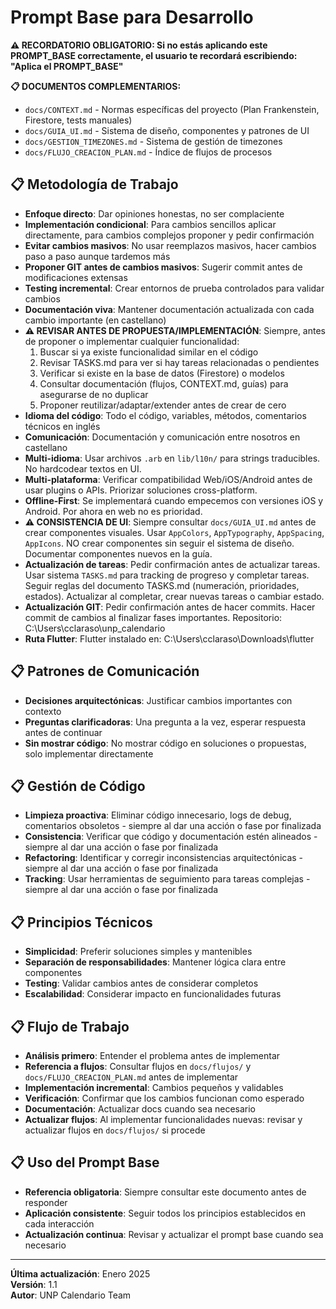 # Prompt Base para Desarrollo

**⚠️ RECORDATORIO OBLIGATORIO: Si no estás aplicando este PROMPT_BASE correctamente, el usuario te recordará escribiendo: "Aplica el PROMPT_BASE"**

**📋 DOCUMENTOS COMPLEMENTARIOS:**
- `docs/CONTEXT.md` - Normas específicas del proyecto (Plan Frankenstein, Firestore, tests manuales)
- `docs/GUIA_UI.md` - Sistema de diseño, componentes y patrones de UI
- `docs/GESTION_TIMEZONES.md` - Sistema de gestión de timezones
- `docs/FLUJO_CREACION_PLAN.md` - Índice de flujos de procesos

## 📋 Metodología de Trabajo

- **Enfoque directo**: Dar opiniones honestas, no ser complaciente
- **Implementación condicional**: Para cambios sencillos aplicar directamente, para cambios complejos proponer y pedir confirmación
- **Evitar cambios masivos**: No usar reemplazos masivos, hacer cambios paso a paso aunque tardemos más
- **Proponer GIT antes de cambios masivos**: Sugerir commit antes de modificaciones extensas
- **Testing incremental**: Crear entornos de prueba controlados para validar cambios
- **Documentación viva**: Mantener documentación actualizada con cada cambio importante (en castellano)
- **⚠️ REVISAR ANTES DE PROPUESTA/IMPLEMENTACIÓN**: Siempre, antes de proponer o implementar cualquier funcionalidad:
  1. Buscar si ya existe funcionalidad similar en el código
  2. Revisar TASKS.md para ver si hay tareas relacionadas o pendientes
  3. Verificar si existe en la base de datos (Firestore) o modelos
  4. Consultar documentación (flujos, CONTEXT.md, guías) para asegurarse de no duplicar
  5. Proponer reutilizar/adaptar/extender antes de crear de cero
- **Idioma del código**: Todo el código, variables, métodos, comentarios técnicos en inglés
- **Comunicación**: Documentación y comunicación entre nosotros en castellano
- **Multi-idioma**: Usar archivos `.arb` en `lib/l10n/` para strings traducibles. No hardcodear textos en UI.
- **Multi-plataforma**: Verificar compatibilidad Web/iOS/Android antes de usar plugins o APIs. Priorizar soluciones cross-platform.
- **Offline-First**: Se implementará cuando empecemos con versiones iOS y Android. Por ahora en web no es prioridad.
- **⚠️ CONSISTENCIA DE UI**: Siempre consultar `docs/GUIA_UI.md` antes de crear componentes visuales. Usar `AppColors`, `AppTypography`, `AppSpacing`, `AppIcons`. NO crear componentes sin seguir el sistema de diseño. Documentar componentes nuevos en la guía.
- **Actualización de tareas**: Pedir confirmación antes de actualizar tareas. Usar sistema `TASKS.md` para tracking de progreso y completar tareas. Seguir reglas del documento TASKS.md (numeración, prioridades, estados). Actualizar al completar, crear nuevas tareas o cambiar estado.
- **Actualización GIT**: Pedir confirmación antes de hacer commits. Hacer commit de cambios al finalizar fases importantes. Repositorio: C:\Users\cclaraso\unp_calendario
- **Ruta Flutter**: Flutter instalado en: C:\Users\cclaraso\Downloads\flutter

## 📋 Patrones de Comunicación

- **Decisiones arquitectónicas**: Justificar cambios importantes con contexto
- **Preguntas clarificadoras**: Una pregunta a la vez, esperar respuesta antes de continuar
- **Sin mostrar código**: No mostrar código en soluciones o propuestas, solo implementar directamente

## 📋 Gestión de Código

- **Limpieza proactiva**: Eliminar código innecesario, logs de debug, comentarios obsoletos - siempre al dar una acción o fase por finalizada
- **Consistencia**: Verificar que código y documentación estén alineados - siempre al dar una acción o fase por finalizada
- **Refactoring**: Identificar y corregir inconsistencias arquitectónicas - siempre al dar una acción o fase por finalizada
- **Tracking**: Usar herramientas de seguimiento para tareas complejas - siempre al dar una acción o fase por finalizada

## 📋 Principios Técnicos

- **Simplicidad**: Preferir soluciones simples y mantenibles
- **Separación de responsabilidades**: Mantener lógica clara entre componentes
- **Testing**: Validar cambios antes de considerar completos
- **Escalabilidad**: Considerar impacto en funcionalidades futuras

## 📋 Flujo de Trabajo

- **Análisis primero**: Entender el problema antes de implementar
- **Referencia a flujos**: Consultar flujos en `docs/flujos/` y `docs/FLUJO_CREACION_PLAN.md` antes de implementar
- **Implementación incremental**: Cambios pequeños y validables
- **Verificación**: Confirmar que los cambios funcionan como esperado
- **Documentación**: Actualizar docs cuando sea necesario
- **Actualizar flujos**: Al implementar funcionalidades nuevas: revisar y actualizar flujos en `docs/flujos/` si procede

## 📋 Uso del Prompt Base

- **Referencia obligatoria**: Siempre consultar este documento antes de responder
- **Aplicación consistente**: Seguir todos los principios establecidos en cada interacción
- **Actualización continua**: Revisar y actualizar el prompt base cuando sea necesario

---

**Última actualización**: Enero 2025  
**Versión**: 1.1  
**Autor**: UNP Calendario Team
